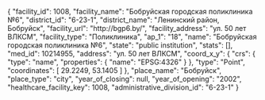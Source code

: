 {
    "facility_id": 1008,
    "facility_name": "Бобруйская городская поликлиника №6",
    "district_id": "6-23-1",
    "district_name": "Ленинский район, Бобруйск",
    "facility_url": "http:\/\/bgp6.by\/",
    "facility_address": "ул. 50 лет ВЛКСМ",
    "facility_type": "Поликлиника",
    "ap_1": "18",
    "name": "Бобруйская городская поликлиника №6",
    "state": "public institution",
    "stats": [],
    "med_id": 10214955,
    "address": "ул. 50 лет ВЛКСМ",
    "coord_x_y": {
        "crs": {
            "type": "name",
            "properties": {
                "name": "EPSG:4326"
            }
        },
        "type": "Point",
        "coordinates": [
            29.2249,
            53.1405
        ]
    },
    "place_name": "Бобруйск",
    "place_type": "city",
    "year_of_closing": null,
    "year_of_opening": "2002",
    "healthcare_facility_key": 1008,
    "administrative_division_id": "6-23-1"
}